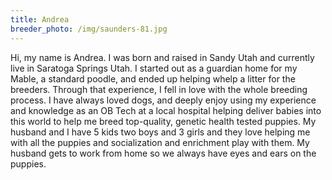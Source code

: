 ```yaml
---
title: Andrea
breeder_photo: /img/saunders-81.jpg
---
```

Hi, my name is Andrea. I was born and raised in Sandy Utah and currently live in Saratoga Springs Utah. I started out as a guardian home for my Mable, a standard poodle, and ended up helping whelp a litter for the breeders. Through that experience, I fell in love with the whole breeding process. I have always loved dogs, and deeply enjoy using my experience and knowledge as an OB Tech at a local hospital helping deliver babies into this world to help me breed top-quality, genetic health tested puppies. My husband and I have 5 kids two boys and 3 girls and they love helping me with all the puppies and socialization and enrichment play with them. My husband gets to work from home so we always have eyes and ears on the puppies.